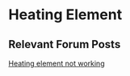 # Heating Element

## Relevant Forum Posts

[Heating element not working](https://www.evolver.bio/t/heating-element-not-working/318)
